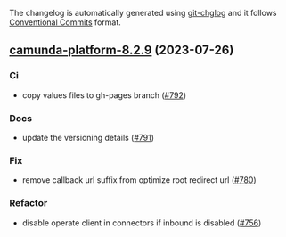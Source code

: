 The changelog is automatically generated using [git-chglog](https://github.com/git-chglog/git-chglog)
and it follows [Conventional Commits](https://www.conventionalcommits.org/en/v1.0.0/) format.


<a name="camunda-platform-8.2.9"></a>
## [camunda-platform-8.2.9](https://github.com/camunda/camunda-platform-helm/compare/camunda-platform-8.2.8...camunda-platform-8.2.9) (2023-07-26)

### Ci

* copy values files to gh-pages branch ([#792](https://github.com/camunda/camunda-platform-helm/issues/792))

### Docs

* update the versioning details ([#791](https://github.com/camunda/camunda-platform-helm/issues/791))

### Fix

* remove callback url suffix from optimize root redirect url ([#780](https://github.com/camunda/camunda-platform-helm/issues/780))

### Refactor

* disable operate client in connectors if inbound is disabled ([#756](https://github.com/camunda/camunda-platform-helm/issues/756))

